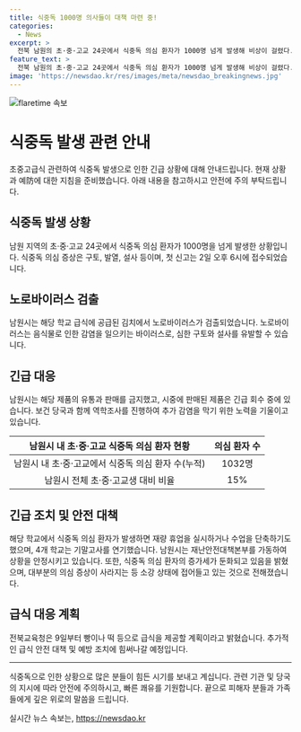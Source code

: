 ```yaml
---
title: 식중독 1000명 의사들이 대책 마련 중!
categories:
  - News
excerpt: >
  전북 남원의 초·중·고교 24곳에서 식중독 의심 환자가 1000명 넘게 발생해 비상이 걸렸다. 김치에서 ‘노로바이러스’ 검출로 인한 급식 중단과 상급대책이 필요한 상황. 환자 대부분은 증세가 호전되고 있으며, 관련 학교는 조처 중. 전북교육청은 급식 대체품으로 빵이나 떡 등을 제공할 계획이라고 전했다. 
feature_text: >
  전북 남원의 초·중·고교 24곳에서 식중독 의심 환자가 1000명 넘게 발생해 비상이 걸렸다. 김치에서 ‘노로바이러스’ 검출로 인한 급식 중단과 상급대책이 필요한 상황. 환자 대부분은 증세가 호전되고 있으며, 관련 학교는 조처 중. 전북교육청은 급식 대체품으로 빵이나 떡 등을 제공할 계획이라고 전했다. 
image: 'https://newsdao.kr/res/images/meta/newsdao_breakingnews.jpg'
---
```


<p><img src="https://newsdao.kr/res/images/meta/newsdao_breakingnews.jpg" alt="flaretime 속보" /></p>

<h1>식중독 발생 관련 안내</h1>

<p data-ke-size="size16">초중고급식 관련하여 식중독 발생으로 인한 긴급 상황에 대해 안내드립니다. 현재 상황과 예防에 대한 지침을 준비했습니다. 아래 내용을 참고하시고 안전에 주의 부탁드립니다.</p>

<h2 data-ke-size="size26">식중독 발생 상황</h2>

<p data-ke-size="size16">남원 지역의 초·중·고교 24곳에서 식중독 의심 환자가 1000명을 넘게 발생한 상황입니다. 식중독 의심 증상은 구토, 발열, 설사 등이며, 첫 신고는 2일 오후 6시에 접수되었습니다.</p>

<h2 data-ke-size="size26">노로바이러스 검출</h2>

<p data-ke-size="size16">남원시는 해당 학교 급식에 공급된 김치에서 노로바이러스가 검출되었습니다. 노로바이러스는 음식물로 인한 감염을 일으키는 바이러스로, 심한 구토와 설사를 유발할 수 있습니다.</p>

<h2 data-ke-size="size26">긴급 대응</h2>

<p data-ke-size="size16">남원시는 해당 제품의 유통과 판매를 금지했고, 시중에 판매된 제품은 긴급 회수 중에 있습니다. 보건 당국과 함께 역학조사를 진행하여 추가 감염을 막기 위한 노력을 기울이고 있습니다.</p>

<table>
    <thead>
        <tr>
            <th style="text-align: center;">남원시 내 초·중·고교 식중독 의심 환자 현황</th>
            <th style="text-align: center;">의심 환자 수</th>
        </tr>
    </thead>
    <tbody>
        <tr>
            <td style="text-align: center;">남원시 내 초·중·고교에서 식중독 의심 환자 수(누적)</td>
            <td style="text-align: center;">1032명</td>
        </tr>
        <tr>
            <td style="text-align: center;">남원시 전체 초·중·고교생 대비 비율</td>
            <td style="text-align: center;">15%</td>
        </tr>
    </tbody>
</table>

<h2 data-ke-size="size26">긴급 조치 및 안전 대책</h2>

<p data-ke-size="size16">해당 학교에서 식중독 의심 환자가 발생하면 재량 휴업을 실시하거나 수업을 단축하기도 했으며, 4개 학교는 기말고사를 연기했습니다. 남원시는 재난안전대책본부를 가동하여 상황을 안정시키고 있습니다. 또한, 식중독 의심 환자의 증가세가 둔화되고 있음을 밝혔으며, 대부분의 의심 증상이 사라지는 등 소강 상태에 접어들고 있는 것으로 전해졌습니다.</p>

<h2 data-ke-size="size26">급식 대응 계획</h2>

<p data-ke-size="size16">전북교육청은 9일부터 빵이나 떡 등으로 급식을 제공할 계획이라고 밝혔습니다. 추가적인 급식 안전 대책 및 예방 조치에 힘써나갈 예정입니다.</p>

<hr>

<p data-ke-size="size16">식중독으로 인한 상황으로 많은 분들이 힘든 시기를 보내고 계십니다. 관련 기관 및 당국의 지시에 따라 안전에 주의하시고, 빠른 쾌유를 기원합니다. 끝으로 피해자 분들과 가족들에게 깊은 위로의 말씀을 드립니다.</p>
실시간 뉴스 속보는, <a href="https://newsdao.kr" rel="dofollow">https://newsdao.kr</a>


